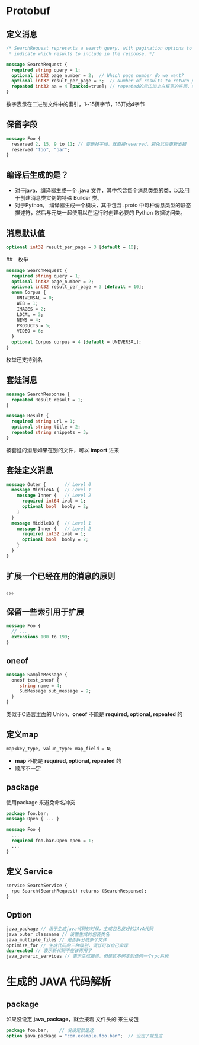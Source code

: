 # Protobuf

## 定义消息

```protobuf
/* SearchRequest represents a search query, with pagination options to
 * indicate which results to include in the response. */

message SearchRequest {
  required string query = 1;
  optional int32 page_number = 2;  // Which page number do we want?
  optional int32 result_per_page = 3;  // Number of results to return per page.
  repeated int32 aa = 4 [packed=true]; // repeated的后边加上方框里的东西，编码优化
}
```

数字表示在二进制文件中的索引，1~15俩字节，16开始4字节

## 保留字段

```protobuf
message Foo {
  reserved 2, 15, 9 to 11; // 要删掉字段，就直接reserved，避免以后更新出错
  reserved "foo", "bar";
}
```

## 编译后生成的是？

- 对于java，编译器生成一个 .java 文件，其中包含每个消息类型的类，以及用于创建消息类实例的特殊 Builder 类。
- 对于Python， 编译器生成一个模块，其中包含 .proto 中每种消息类型的静态描述符，然后与元类一起使用以在运行时创建必要的 Python 数据访问类。

## 消息默认值

```protobuf
optional int32 result_per_page = 3 [default = 10];
```

##　枚举

```protobuf
message SearchRequest {
  required string query = 1;
  optional int32 page_number = 2;
  optional int32 result_per_page = 3 [default = 10];
  enum Corpus {
    UNIVERSAL = 0;
    WEB = 1;
    IMAGES = 2;
    LOCAL = 3;
    NEWS = 4;
    PRODUCTS = 5;
    VIDEO = 6;
  }
  optional Corpus corpus = 4 [default = UNIVERSAL];
}
```

枚举还支持别名

## 套娃消息

```protobuf
message SearchResponse {
  repeated Result result = 1;
}

message Result {
  required string url = 1;
  optional string title = 2;
  repeated string snippets = 3;
}
```

被套娃的消息如果在别的文件，可以 **import** 进来

## 套娃定义消息

```protobuf
message Outer {       // Level 0
  message MiddleAA {  // Level 1
    message Inner {   // Level 2
      required int64 ival = 1;
      optional bool  booly = 2;
    }
  }
  message MiddleBB {  // Level 1
    message Inner {   // Level 2
      required int32 ival = 1;
      optional bool  booly = 2;
    }
  }
}
```

## 扩展一个已经在用的消息的原则

。。。

## 保留一些索引用于扩展

```protobuf
message Foo {
  // ...
  extensions 100 to 199;
}
```

## oneof

```protobuf
message SampleMessage {
  oneof test_oneof {
     string name = 4;
     SubMessage sub_message = 9;
  }
}
```

类似于C语言里面的 Union，**oneof** 不能是 **required, optional, repeated** 的

## 定义map

```protobuf
map<key_type, value_type> map_field = N;
```

- **map** 不能是 **required, optional, repeated** 的
- 顺序不一定

## package

使用package 来避免命名冲突

```protobuf
package foo.bar;
message Open { ... }
```

```protobuf
message Foo {
  ...
  required foo.bar.Open open = 1;
  ...
}
```

## 定义 **Service**

```protobuf
service SearchService {
  rpc Search(SearchRequest) returns (SearchResponse);
}
```

## Option

```protobuf
java_package // 用于生成java代码的时候，生成包名良好的JAVA代码
java_outer_classname // 设置生成的包装类名
java_multiple_files // 是否拆分成多个文件
optimize_for // 生成代码的三种级别，调低可以自己实现
deprecated // 表示新代码不应该再用了
java_generic_services // 表示生成服务，但是这不绑定到任何一个rpc系统
```

# 生成的 JAVA 代码解析

## package

如果没设定 **java_package**，就会按着 文件头的 来生成包

```protobuf
package foo.bar;	// 没设定就是这
option java_package = "com.example.foo.bar";  // 设定了就是这
```

